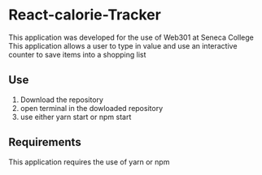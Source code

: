 # React-calorie-Tracker
This application was developed for the use of Web301 at Seneca College
This application allows a user to type in value and use an interactive counter to save items 
into a shopping list

## Use 
1. Download the repository
2. open terminal in the dowloaded repository
3. use either yarn start or npm start

## Requirements
This application requires the use of yarn or npm  
